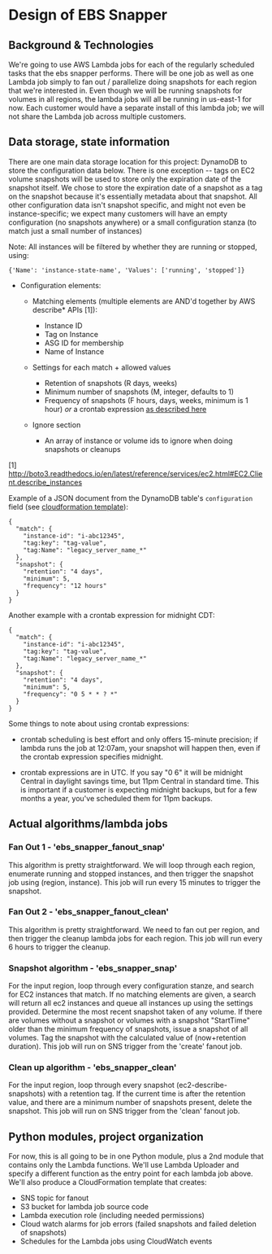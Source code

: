 # Design of EBS Snapper

## Background & Technologies

We're going to use AWS Lambda jobs for each of the regularly scheduled tasks that the ebs snapper performs. There will be one job as well as one Lambda job simply to fan out / parallelize doing snapshots for each region that we're interested in. Even though we will be running snapshots for volumes in all regions, the lambda jobs will all be running in us-east-1 for now. Each customer would have a separate install of this lambda job; we will not share the Lambda job across multiple customers.

## Data storage, state information

There are one main data storage location for this project: DynamoDB to store the configuration data below. There is one exception -- tags on EC2 volume snapshots will be used to store only the expiration date of the snapshot itself. We chose to store the expiration date of a snapshot as a tag on the snapshot because it's essentially metadata about that snapshot. All other configuration data isn't snapshot specific, and might not even be instance-specific; we expect many customers will have an empty configuration (no snapshots anywhere) or a small configuration stanza (to match just a small number of instances)

Note: All instances will be filtered by whether they are running or stopped, using:
```
{'Name': 'instance-state-name', 'Values': ['running', 'stopped']}
```

- Configuration elements:

  - Matching elements (multiple elements are AND'd together by AWS describe* APIs [1]):
    - Instance ID
    - Tag on Instance
    - ASG ID for membership
    - Name of Instance

  - Settings for each match + allowed values
    - Retention of snapshots (R days, weeks)
    - Minimum number of snapshots (M, integer, defaults to 1)
    - Frequency of snapshots (F hours, days, weeks, minimum is 1 hour) *or* a
    crontab expression [as described here](https://github.com/josiahcarlson/parse-crontab#description)

  - Ignore section
    - An array of instance or volume ids to ignore when doing snapshots or cleanups

[1] http://boto3.readthedocs.io/en/latest/reference/services/ec2.html#EC2.Client.describe_instances

Example of a JSON document from the DynamoDB table's `configuration` field (see [cloudformation template](cloudformation.json)):
```
{
  "match": {
    "instance-id": "i-abc12345",
    "tag:key": "tag-value",
    "tag:Name": "legacy_server_name_*"
  },
  "snapshot": {
    "retention": "4 days",
    "minimum": 5,
    "frequency": "12 hours"
  }
}
```

Another example with a crontab expression for midnight CDT:
```
{
  "match": {
    "instance-id": "i-abc12345",
    "tag:key": "tag-value",
    "tag:Name": "legacy_server_name_*"
  },
  "snapshot": {
    "retention": "4 days",
    "minimum": 5,
    "frequency": "0 5 * * ? *"
  }
}
```

Some things to note about using crontab expressions:

- crontab scheduling is best effort and only offers 15-minute
precision; if lambda runs the job at 12:07am, your snapshot will happen then,
even if the crontab expression specifies midnight.

- crontab expressions are in UTC. If you say "0 6" it will be midnight Central
in daylight savings time, but 11pm Central in standard time. This is important
if a customer is expecting midnight backups, but for a few months a year, you've
scheduled them for 11pm backups.

## Actual algorithms/lambda jobs

### Fan Out 1 - 'ebs_snapper_fanout_snap'

This algorithm is pretty straightforward. We will loop through each region, enumerate running and stopped instances, and then trigger the snapshot job using (region, instance). This job will run every 15 minutes to trigger the snapshot.

### Fan Out 2 - 'ebs_snapper_fanout_clean'

This algorithm is pretty straightforward. We need to fan out per region, and then trigger the cleanup lambda jobs for each region. This job will run every 6 hours to trigger the cleanup.

### Snapshot algorithm - 'ebs_snapper_snap'

For the input region, loop through every configuration stanze, and search for EC2 instances that match. If no matching elements are given, a search will return all ec2 instances and queue all instances up using the settings provided. Determine the most recent snapshot taken of any volume. If there are volumes without a snapshot or volumes with a snapshot "StartTime" older than the minimum frequency of snapshots, issue a snapshot of all volumes. Tag the snapshot with the calculated value of (now+retention duration). This job will run on SNS trigger from the 'create' fanout job.

### Clean up algorithm - 'ebs_snapper_clean'

For the input region, loop through every snapshot (ec2-describe-snapshots) with a retention tag. If the current time is after the retention value, and there are a minimum number of snapshots present, delete the snapshot. This job will run on SNS trigger from the 'clean' fanout job.

## Python modules, project organization

For now, this is all going to be in one Python module, plus a 2nd module that contains only the Lambda functions. We'll use Lambda Uploader and specify a different function as the entry point for each lambda job above. We'll also produce a CloudFormation template that creates:
  - SNS topic for fanout
  - S3 bucket for lambda job source code
  - Lambda execution role (including needed permissions)
  - Cloud watch alarms for job errors (failed snapshots and failed deletion of snapshots)
  - Schedules for the Lambda jobs using CloudWatch events
